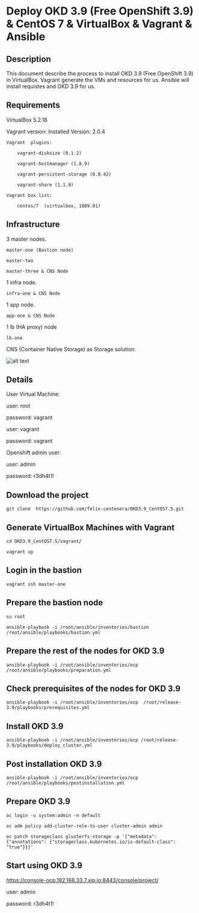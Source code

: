 Deploy OKD 3.9  (Free OpenShift 3.9)  & CentOS 7 & VirtualBox & Vagrant & Ansible
========================================

Description
--------------------------------
This document describe the process to install OKD 3.9 (Free OpenShift 3.9) in VirtualBox. Vagrant generate the VMs and resources for us. Ansible will install requistes and OKD 3.9 for us.


Requirements
--------------------------------
VirtualBox 5.2.18

Vagrant version: Installed Version: 2.0.4

    Vagrant  plugins:

        vagrant-disksize (0.1.2)

        vagrant-hostmanager (1.8.9)

        vagrant-persistent-storage (0.0.42)

        vagrant-share (1.1.9)

    Vagrant box list:

        centos/7  (virtualbox, 1809.01)

Infrastructure
--------------------------------
3 master nodes.

    master-one (Bastion node)

    master-two

    master-three & CNS Node

1 infra node.

    infra-one & CNS Node

1 app node.

    app-one & CNS Node

1 lb (HA proxy) node

    lb-one

CNS (Container Native Storage) as Storage solution.


![alt text](https://github.com/felix-centenera/OKD3.9_CentOS7.5/blob/master/img/Infraestruture.png)


Details
--------
User Virtual Machine:

  user: root

  password: vagrant

  user: vagrant

  password: vagrant

Openshift admin user:

  user: admin

  password: r3dh4t1!


Download the project
-----------------------------------------
```
git clone  https://github.com/felix-centenera/OKD3.9_CentOS7.5.git
```
Generate VirtualBox Machines with Vagrant
-----------------------------------------
```
cd OKD3.9_CentOS7.5/vagrant/

vagrant up
```
Login in the bastion
-----------------------------------------
```
vagrant ssh master-one
```
Prepare the bastion node
-----------------------------------------
```
su root

ansible-playbook -i /root/ansible/inventories/bastion /root/ansible/playbooks/bastion.yml
```

Prepare the rest of the nodes for OKD 3.9
-----------------------------------------
```
ansible-playbook -i /root/ansible/inventories/ocp /root/ansible/playbooks/preparation.yml
```
Check prerequisites of the nodes for OKD 3.9
--------------------------------------------
```
ansible-playbook -i /root/ansible/inventories/ocp  /root/release-3.9/playbooks/prerequisites.yml
```
Install OKD 3.9
--------------------------------------------
```
ansible-playbook -i /root/ansible/inventories/ocp /root/release-3.9/playbooks/deploy_cluster.yml
```

Post installation OKD 3.9
-----------------------------------------

```
ansible-playbook -i /root/ansible/inventories/ocp /root/ansible/playbooks/postinstallation.yml
```

Prepare OKD 3.9
-----------------------------------------
```
oc login -u system:admin -n default

oc adm policy add-cluster-role-to-user cluster-admin admin

oc patch storageclass glusterfs-storage -p '{"metadata": {"annotations": {"storageclass.kubernetes.io/is-default-class": "true"}}}'
```

Start using OKD 3.9
-----------------------------------------
https://console-ocp.192.168.33.7.xip.io:8443/console/project/

user: admin

password: r3dh4t1!
